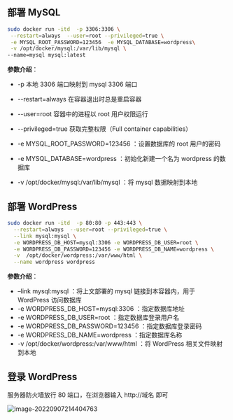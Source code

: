 ## 部署 MySQL

```bash
sudo docker run -itd  -p 3306:3306 \
 --restart=always  --user=root --privileged=true \
 -e MYSQL_ROOT_PASSWORD=123456  -e MYSQL_DATABASE=wordpress\
 -v /opt/docker/mysql:/var/lib/mysql \
--name=mysql mysql:latest
```

**参数介绍**：

- -p 本地 3306 端口映射到 mysql 3306 端口

- --restart=always 在容器退出时总是重启容器
- --user=root 容器中的进程以 root 用户权限运行
- --privileged=true 获取完整权限（Full container capabilities）

- -e MYSQL_ROOT_PASSWORD=123456 ：设置数据库的 root 用户的密码
- -e MYSQL_DATABASE=wordpress ：初始化新建一个名为 wordpress 的数据库
- -v /opt/docker/mysql:/var/lib/mysql ：将 mysql 数据映射到本地

## 部署 WordPress

```bash
sudo docker run -itd  -p 80:80 -p 443:443 \
  --restart=always  --user=root --privileged=true \
  --link mysql:mysql \
  -e WORDPRESS_DB_HOST=mysql:3306 -e WORDPRESS_DB_USER=root \
  -e WORDPRESS_DB_PASSWORD=123456 -e WORDPRESS_DB_NAME=wordpress \
  -v  /opt/docker/wordpress:/var/www/html \
  --name wordpress wordpress
```

**参数介绍**：

- –link mysql:mysql ：将上文部署的 mysql 链接到本容器内，用于 WordPress 访问数据库
- -e WORDPRESS_DB_HOST=mysql:3306 ：指定数据库地址
- -e WORDPRESS_DB_USER=root ：指定数据库登录用户名
- -e WORDPRESS_DB_PASSWORD=123456 ：指定数据库登录密码
- -e WORDPRESS_DB_NAME=wordpress ：指定数据库名称
- -v /opt/docker/wordpress:/var/www/html ：将 WordPress 相关文件映射到本地

## 登录 WordPress

服务器防火墙放行 80 端口，在浏览器输入 http://域名 即可

![image-20220907214404763](https://nme-200t.oss-cn-hangzhou.aliyuncs.com/template/202209072144847.png)